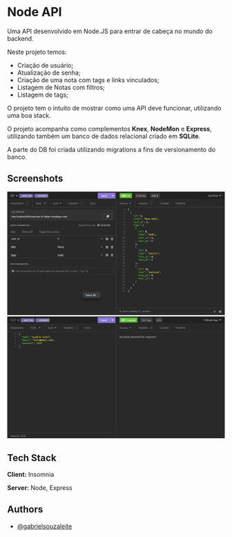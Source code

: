 
# Node API

Uma API desenvolvido em Node.JS para entrar de cabeça no mundo do backend.

Neste projeto temos:
 - Criação de usuário;
 - Atualização de senha;
 - Criação de uma nota com tags e links vinculados;
 - Listagem de Notas com filtros;
 - Listagem de tags;

O projeto tem o intuíto de mostrar como uma API deve funcionar, utilizando uma boa stack.

O projeto acompanha como complementos **Knex**, **NodeMon** e **Express**, utilizando também um banco de dados relacional criado em **SQLite**.

A parte do DB foi criada utilizando migrations a fins de versionamento do banco.


## Screenshots

![Insomnia Screenshot](./.github/01.png)
![Insomnia Screenshot](./.github/02.png)


## Tech Stack

**Client:** Insomnia

**Server:** Node, Express


## Authors

- [@gabrielsouzaleite](https://github.com/gabrielsouzaleite)

